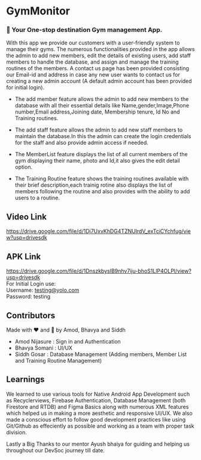 # GymMonitor

### :rocket: Your One-stop destination Gym management App.

With this app we provide our customers with a user-friendly system to manage their gyms. The numerous functionalities provided in the app allows the admin to add new members, edit the details of existing users,
add staff members to handle the database, and assign and manage the training routines of the members. A contact us page has been provided consisting our Email-id and address in case any new user wants to contact us for creating a new admin account (A default admin account has been provided for initial login).

* The add member feature allows the admin to add new members to the database with all their essential details like Name,gender,Image,Phone number,Email address,Joining                 date, Membership tenure, Id No and Training routines.

* The add staff feature allows the admin to add new staff members to maintain the database.In this the admin can create the login credentials for the staff and also provide admin access if needed.

* The MemberList feature displays the list of all current members of the gym displaying their name, photo and Id,it also gives the edit detail option.

* The Training Routine feature shows the training routines available with their brief description,each trainig rotine also displays the list of members following the routine and also provides with the ability to add users to a routine.

## Video Link  
https://drive.google.com/file/d/1Dj7UxvKhDG4TZNUlrdV_exTciCYchfug/view?usp=drivesdk

## APK Link  
https://drive.google.com/file/d/1DnszkbysIB9nhv7iju-bhoS1LlP4OLPl/view?usp=drivesdk  
For Initial Login use:  
Username: testing@yolo.com  
Password: testing

## Contributors
Made with :heart: and :muscle: by Amod, Bhavya and Siddh    
* Amod Nijasure : Sign in and Authentication  
* Bhavya Somani : UI/UX  
* Siddh Gosar : Database Management (Adding members, Member List and Training Routine Management)  


## Learnings
We learned to use various tools for Native Android App Development such as Recyclerviews, Firebase Authentication, Database Management (both Firestore and RTDB) and Figma Basics along with numerous XML features which helped us in making a more aesthetic and responsive UI/UX. We also made a conscious effort to follow good development practices like using Git/Github as effeciently as possible and working as a team with proper task division.

Lastly a Big Thanks to our mentor Ayush bhaiya for guiding and helping us throughout our DevSoc journey till date.
